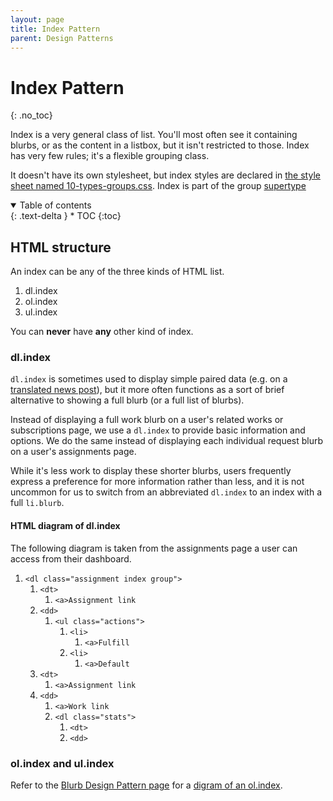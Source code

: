```yaml
---
layout: page
title: Index Pattern
parent: Design Patterns
---
```

# Index Pattern
{: .no_toc}

Index is a very general class of list. You'll most often see it containing blurbs, or as the content in a listbox, but it isn't restricted to those. Index has very few rules; it's a flexible grouping class. 

It doesn't have its own stylesheet, but index styles are declared in [the style sheet named 10-types-groups.css](https://github.com/otwcode/otwarchive/blob/master/public/stylesheets/site/2.0/10-types-groups.css). Index is part of the group [supertype](../classes-taxonomy#supertypes)

<details open markdown="block">
  <summary>
    Table of contents
  </summary>
  {: .text-delta }
* TOC
{:toc}
</details>

## HTML structure

An index can be any of the three kinds of HTML list.

1. dl.index
2. ol.index
3. ul.index

You can **never** have **any** other kind of index.

### dl.index

`dl.index` is sometimes used to display simple paired data (e.g. on a [translated news post](https://archiveofourown.org/admin_posts/148)), but it more often functions as a sort of brief alternative to showing a full blurb (or a full list of blurbs).

Instead of displaying a full work blurb on a user's related works or subscriptions page, we use a `dl.index` to provide basic information and options. We do the same instead of displaying each individual request blurb on a user's assignments page.

While it's less work to display these shorter blurbs, users frequently express a preference for more information rather than less, and it is not uncommon for us to switch from an abbreviated `dl.index` to an index with a full `li.blurb`.

#### HTML diagram of dl.index

The following diagram is taken from the assignments page a user can access from their dashboard.

<div class="diagram">
  <ol>
    <li>
      <code>&lt;dl class="assignment index group"&gt;</code>
      <ol>
        <li>
          <code>&lt;dt&gt;</code>
          <ol>
            <li>
              <code>&lt;a&gt;Assignment link</code>
            </li>
          </ol>
        </li>
        <li>
          <code>&lt;dd&gt;</code>
          <ol>
            <li>
              <code>&lt;ul class="actions"&gt;</code>
              <ol>
                <li>
                  <code>&lt;li&gt;</code>
                  <ol>
                    <li>
                      <code>&lt;a&gt;Fulfill</code>
                    </li>
                  </ol>
                </li>
                <li>
                  <code>&lt;li&gt;</code>
                  <ol>
                    <li>
                      <code>&lt;a&gt;Default</code>
                    </li>
                  </ol>
                </li>
              </ol>
            </li>
          </ol>
        </li>
        <li>
          <code>&lt;dt&gt;</code>
          <ol>
            <li>
              <code>&lt;a&gt;Assignment link</code>
            </li>
          </ol>
        </li>
        <li>
          <code>&lt;dd&gt;</code>
          <ol>
            <li>
              <code>&lt;a&gt;Work link</code>
            </li>
            <li>
              <code>&lt;dl class="stats"&gt;</code>
              <ol>
                <li>
                  <code>&lt;dt&gt;</code>
                </li>
                <li>
                  <code>&lt;dd&gt;</code>
                </li>
              </ol>
            </li>
          </ol>
        </li>
      </ol>
    </li>
  </ol>
</div>

### ol.index and ul.index

Refer to the [Blurb Design Pattern page](blurb) for a [digram of an ol.index](blurb#html-diagram).
